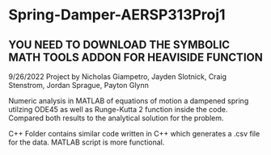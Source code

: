 # Spring-Damper-AERSP313Proj1
YOU NEED TO DOWNLOAD THE SYMBOLIC MATH TOOLS ADDON FOR HEAVISIDE FUNCTION
-----------------------------
9/26/2022
Project by Nicholas Giampetro, Jayden Slotnick, Craig Stenstrom, Jordan Sprague, Payton Glynn


Numeric analysis in MATLAB of equations of motion a dampened spring utilzing ODE45 as well as Runge-Kutta 2 function inside the code. 
Compared both results to the analytical solution for the problem.

C++ Folder contains similar code written in C++ which generates a .csv file for the data. MATLAB script is more functional.

